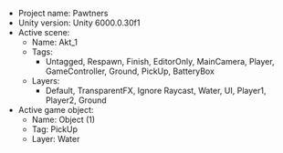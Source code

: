 <!-- UNITY CODE ASSIST INSTRUCTIONS START -->
- Project name: Pawtners
- Unity version: Unity 6000.0.30f1
- Active scene:
  - Name: Akt_1
  - Tags:
    - Untagged, Respawn, Finish, EditorOnly, MainCamera, Player, GameController, Ground, PickUp, BatteryBox
  - Layers:
    - Default, TransparentFX, Ignore Raycast, Water, UI, Player1, Player2, Ground
- Active game object:
  - Name: Object (1)
  - Tag: PickUp
  - Layer: Water
<!-- UNITY CODE ASSIST INSTRUCTIONS END -->
